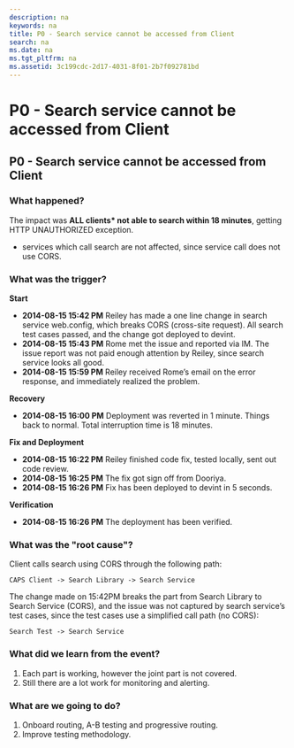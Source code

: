 ```yaml
---
description: na
keywords: na
title: P0 - Search service cannot be accessed from Client
search: na
ms.date: na
ms.tgt_pltfrm: na
ms.assetid: 3c199cdc-2d17-4031-8f01-2b7f092781bd
---
```

# P0 - Search service cannot be accessed from Client
## P0 - Search service cannot be accessed from Client ##

### What happened? ###
The impact was **ALL clients\* not able to search within 18 minutes**, getting HTTP UNAUTHORIZED exception.

* services which call search are not affected, since service call does not use CORS.

### What was the trigger? ###

**Start**

 - **2014-08-15 15:42 PM** Reiley has made a one line change in search service web.config, which breaks CORS (cross-site request). All search test cases passed, and the change got deployed to devint.
 - **2014-08-15 15:43 PM** Rome met the issue and reported via IM. The issue report was not paid enough attention by Reiley, since search service looks all good.
 - **2014-08-15 15:59 PM** Reiley received Rome’s email on the error response, and immediately realized the problem.

**Recovery**

 - **2014-08-15 16:00 PM** Deployment was reverted in 1 minute. Things back to normal. Total interruption time is 18 minutes.

**Fix and Deployment**

 - **2014-08-15 16:22 PM** Reiley finished code fix, tested locally, sent out code review.
 - **2014-08-15 16:25 PM** The fix got sign off from Dooriya.
 - **2014-08-15 16:26 PM** Fix has been deployed to devint in 5 seconds.

**Verification**

 - **2014-08-15 16:26 PM** The deployment has been verified.


### What was the "root cause"? ###

Client calls search using CORS through the following path:

    CAPS Client -> Search Library -> Search Service

The change made on 15:42PM breaks the part from Search Library to Search Service (CORS), and the issue was not captured by search service’s test cases, since the test cases use a simplified call path (no CORS):

    Search Test -> Search Service

### What did we learn from the event? ###
 1. Each part is working, however the joint part is not covered.
 2. Still there are a lot work for monitoring and alerting.

### What are we going to do? ###

 1. Onboard routing, A-B testing and progressive routing.
 2. Improve testing methodology.
